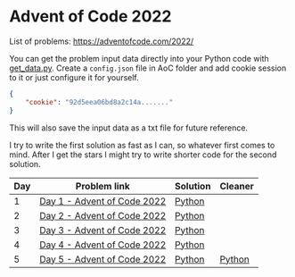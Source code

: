 # Advent of Code 2022
List of problems: https://adventofcode.com/2022/

You can get the problem input data directly into your Python code with [get_data.py](problems/get_data.py). Create a `config.json` file in AoC folder and add cookie session to it or just configure it for yourself.
```json
{
	"cookie": "92d5eea06bd8a2c14a......."
}
```
This will also save the input data as a txt file for future reference.

I try to write the first solution as fast as I can, so whatever first comes to mind. After I get the stars I might try to write shorter code for the second solution. 

| Day | Problem link                                                       | Solution                   | Cleaner                     |
| --- | ------------------------------------------------------------------ | -------------------------- | --------------------------- |
| 1   | [Day 1 - Advent of Code 2022](https://adventofcode.com/2022/day/1) | [Python](problems/day1.py) |                             |
| 2   | [Day 2 - Advent of Code 2022](https://adventofcode.com/2022/day/2) | [Python](problems/day2.py) |                             |
| 3   | [Day 3 - Advent of Code 2022](https://adventofcode.com/2022/day/3) | [Python](problems/day3.py) |                             |
| 4   | [Day 4 - Advent of Code 2022](https://adventofcode.com/2022/day/4) | [Python](problems/day4.py) |                             |
| 5   | [Day 5 - Advent of Code 2022](https://adventofcode.com/2022/day/5) | [Python](problems/day5.py) | [Python](problems/day5b.py) | 
